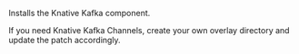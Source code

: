 Installs the Knative Kafka component.

If you need Knative Kafka Channels, create your own overlay directory and update the patch accordingly.
